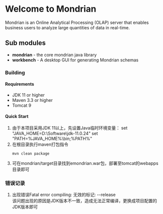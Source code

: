 # Welcome to Mondrian
Mondrian is an Online Analytical Processing (OLAP) server that enables business users to analyze large quantities of data in real-time.

## Sub modules
  * **mondrian** - the core mondrian java library
  * **workbench** - A desktop GUI for generating Mondrian schemas

### Building
#### Requirements
* JDK 11 or higher
* Maven 3.3 or higher
* Tomcat 9

#### Quick Start
1. 由于本项目采用JDK 11以上，先设置Java临时环境变量：
set "JAVA_HOME=D:\Software\jdk-11.0.24"
set "PATH=%JAVA_HOME%\bin;%PATH%"
2. 在根目录执行maven打包指令
   ```
   mvn clean package
   ```
3. 可在mondrian/target目录找到emondrian.war包，部署至tomcat的webapps目录即可

### 错误记录
1. 出现错误Fatal error compiling: 无效的标记: --release<br>
   该问题出现的原因是JDK版本不一致，造成无法正常编译，更换成项目配置的JDK版本即可

